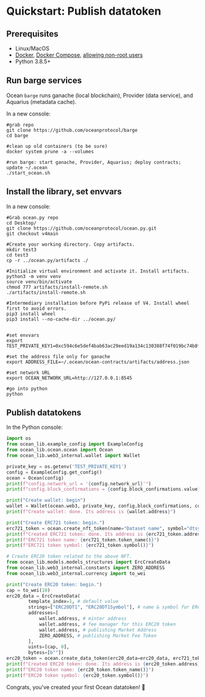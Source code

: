 <!--
Copyright 2021 Ocean Protocol Foundation
SPDX-License-Identifier: Apache-2.0
-->

# Quickstart: Publish datatoken

## Prerequisites

-   Linux/MacOS
-   [Docker](https://docs.docker.com/engine/install/), [Docker Compose](https://docs.docker.com/compose/install/), [allowing non-root users](https://www.thegeekdiary.com/run-docker-as-a-non-root-user/)
-   Python 3.8.5+

## Run barge services

Ocean `barge` runs ganache (local blockchain), Provider (data service), and Aquarius (metadata cache).

In a new console:

```console
#grab repo
git clone https://github.com/oceanprotocol/barge
cd barge

#clean up old containers (to be sure)
docker system prune -a --volumes

#run barge: start ganache, Provider, Aquarius; deploy contracts; update ~/.ocean
./start_ocean.sh
```

## Install the library, set envvars

In a new console:

```console
#Grab ocean.py repo
cd Desktop/
git clone https://github.com/oceanprotocol/ocean.py.git
git checkout v4main

#Create your working directory. Copy artifacts.
mkdir test3
cd test3
cp -r ../ocean.py/artifacts ./

#Initialize virtual environment and activate it. Install artifacts.
python3 -m venv venv
source venv/bin/activate
chmod 777 artifacts/install-remote.sh
./artifacts/install-remote.sh

#Intermediary installation before PyPi release of V4. Install wheel first to avoid errors.
pip3 install wheel
pip3 install --no-cache-dir ../ocean.py/


#set envvars
export TEST_PRIVATE_KEY1=0xc594c6e5def4bab63ac29eed19a134c130388f74f019bc74b8f4389df2837a58

#set the address file only for ganache
export ADDRESS_FILE=~/.ocean/ocean-contracts/artifacts/address.json

#set network URL
export OCEAN_NETWORK_URL=http://127.0.0.1:8545

#go into python
python
```

## Publish datatokens

In the Python console:

```python
import os
from ocean_lib.example_config import ExampleConfig
from ocean_lib.ocean.ocean import Ocean
from ocean_lib.web3_internal.wallet import Wallet

private_key = os.getenv('TEST_PRIVATE_KEY1')
config = ExampleConfig.get_config()
ocean = Ocean(config)
print(f"config.network_url = '{config.network_url}'")
print(f"config.block_confirmations = {config.block_confirmations.value}")

print("Create wallet: begin")
wallet = Wallet(ocean.web3, private_key, config.block_confirmations, config.transaction_timeout)
print(f"Create wallet: done. Its address is {wallet.address}")

print("Create ERC721 token: begin.")
erc721_token = ocean.create_nft_token(name="Dataset name", symbol="dtsymbol", from_wallet=wallet)
print(f"Created ERC721 token: done. Its address is {erc721_token.address}")
print(f"ERC721 token name: {erc721_token.token_name()}")
print(f"ERC721 token symbol: {erc721_token.symbol()}")

# Create ERC20 token related to the above NFT.
from ocean_lib.models.models_structures import ErcCreateData
from ocean_lib.web3_internal.constants import ZERO_ADDRESS
from ocean_lib.web3_internal.currency import to_wei

print("Create ERC20 token: begin.")
cap = to_wei(10)
erc20_data = ErcCreateData(
        template_index=1, # default value 
        strings=["ERC20DT1", "ERC20DT1Symbol"], # name & symbol for ERC20 token
        addresses=[
            wallet.address, # minter address
            wallet.address, # fee manager for this ERC20 token
            wallet.address, # publishing Market Address
            ZERO_ADDRESS, # publishing Market Fee Token
        ],
        uints=[cap, 0],
        bytess=[b""])
erc20_token = ocean.create_data_token(erc20_data=erc20_data, erc721_token=erc721_token, from_wallet=wallet)
print(f"Created ERC20 token: done. Its address is {erc20_token.address}")
print(f"ERC20 token name: {erc20_token.token_name()}")
print(f"ERC20 token symbol: {erc20_token.symbol()}")
```

Congrats, you've created your first Ocean datatoken! 🐋
